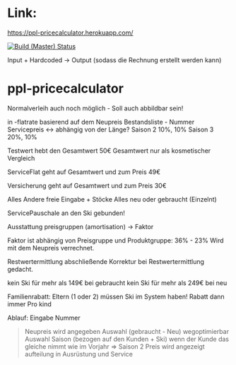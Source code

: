 # Link:
https://ppl-pricecalculator.herokuapp.com/

[![Build (Master) Status](https://travis-ci.org/ob-vss-ss18/ppl-pricecalculator.svg?branch=master)](https://travis-ci.org/ob-vss-ss18/ppl-pricecalculator)



Input + Hardcoded -> Output (sodass die Rechnung erstellt werden kann)


# ppl-pricecalculator
Normalverleih auch noch möglich - Soll auch abbildbar sein!


in -flatrate
basierend auf dem Neupreis
Bestandsliste - Nummer
Servicepreis <-> abhängig von der Länge?
Saison 2 10%, 10%
Saison 3 20%, 10%

Testwert hebt den Gesamtwert 50€
Gesamtwert nur als kosmetischer Vergleich

ServiceFlat geht auf Gesamtwert und zum Preis  49€

Versicherung geht auf Gesamtwert und zum Preis 30€

Alles Andere freie Eingabe + Stöcke 
  Alles neu oder gebraucht (Einzelnt)

ServicePauschale an den Ski gebunden!

Ausstattung preisgruppen (amortisation) -> Faktor

Faktor ist abhängig von Preisgruppe und Produktgruppe:
36% - 23%
Wird mit dem Neupreis verrechnet.

Restwertermittlung
abschließende Korrektur bei Restwertermittlung gedacht.


kein Ski für mehr als 149€ bei gebraucht
kein Ski für mehr als 249€ bei neu


Familienrabatt:
Eltern (1 oder 2) müssen Ski im System haben!
Rabatt dann immer Pro kind


Ablauf:
Eingabe Nummer 
 > Neupreis wird angegeben
Auswahl (gebraucht - Neu)
 > wegoptimierbar
Auswahl Saison (bezogen auf den Kunden + Ski)  wenn der Kunde das gleiche nimmt wie im Vorjahr => Saison 2
 > Preis wird angezeigt aufteilung in Ausrüstung und Service


 
 